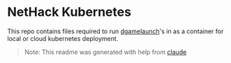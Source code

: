 # NetHack Kubernetes 
This repo contains files required to run [dgamelaunch](https://github.com/paxed/dgamelaunch.git)'s in as a container for local or cloud kubernetes deployment.

> Note: This readme was generated with help from [claude](https://claude.ai/)
